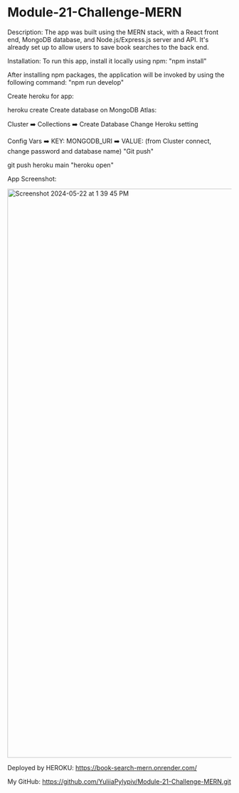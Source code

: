 # Module-21-Challenge-MERN

Description:
The app was built using the MERN stack, with a React front end, MongoDB database, and Node.js/Express.js server and API. It's already set up to allow users to save book searches to the back end.

Installation:
To run this app, install it locally using npm:
"npm install"

After installing npm packages, the application will be invoked by using the following command:
"npm run develop"

Create heroku for app:

heroku create
Create database on MongoDB Atlas:

Cluster ➡️ Collections ➡️ Create Database
Change Heroku setting

Config Vars ➡️ KEY: MONGODB_URI ➡️ VALUE: (from Cluster connect, change password and database name)
"Git push"

git push heroku main
"heroku open"

App Screenshot:

<img width="1280" alt="Screenshot 2024-05-22 at 1 39 45 PM" src="https://github.com/YuliiaPylypiv/Module-21-Challenge-MERN/assets/155758070/ab087498-cf08-4d7e-8056-0bf3528d2d9b">


Deployed by HEROKU: https://book-search-mern.onrender.com/

My GitHub: https://github.com/YuliiaPylypiv/Module-21-Challenge-MERN.git
